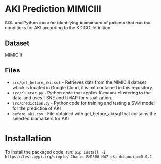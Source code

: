 # AKI Prediction MIMICIII
SQL and Python code for identifying biomarkers of patients that met the conditions for AKI according to the KDIGO definition.

## Dataset
MIMICIII

## Files

* ```src/get_before_aki.sql``` - Retrieves data from the MIMICIII dataset which is located in Google Cloud, it is not contained in this repository.
* ```src/cluster.py``` - Python code that applies K-means clustering to the data, and uses t-SNE and UMAP for visualization.
* ```src/prediction.py``` - Python code for training and testing a SVM model for the prediction of AKI
* ```before_aki.csv``` - File obtained with get_before_aki.sql that contains the selected biomarkers for AKI.

# Installation
To install the packaged code, run:
```pip install -i https://test.pypi.org/simple/ Chanci-BMI500-HW7-pkg-dchancia==0.0.1```